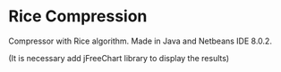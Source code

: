 # Rice Compression

Compressor with Rice algorithm. Made in Java and Netbeans IDE 8.0.2.

(It is necessary add jFreeChart library to display the results)
